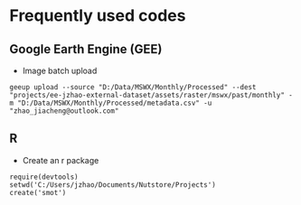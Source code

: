 # Frequently used codes

## Google Earth Engine (GEE)
-  Image batch upload
```
geeup upload --source "D:/Data/MSWX/Monthly/Processed" --dest "projects/ee-jzhao-external-dataset/assets/raster/mswx/past/monthly" -m "D:/Data/MSWX/Monthly/Processed/metadata.csv" -u "zhao_jiacheng@outlook.com"
```
## R
- Create an r package
```
require(devtools)
setwd('C:/Users/jzhao/Documents/Nutstore/Projects')
create('smot')
```
